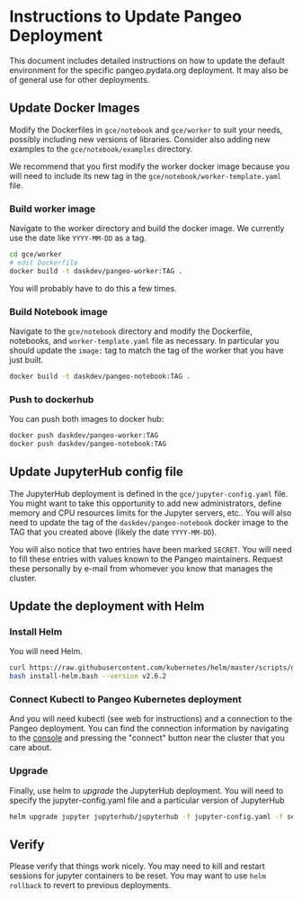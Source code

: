 Instructions to Update Pangeo Deployment
========================================

This document includes detailed instructions on how to update the default
environment for the specific pangeo.pydata.org deployment.  It may also be of
general use for other deployments.


Update Docker Images
--------------------

Modify the Dockerfiles in `gce/notebook` and `gce/worker` to suit your needs,
possibly including new versions of libraries.  Consider also adding new
examples to the `gce/notebook/examples` directory.

We recommend that you first modify the worker docker image because you will
need to include its new tag in the `gce/notebook/worker-template.yaml` file.

### Build worker image

Navigate to the worker directory and build the docker image.  We currently use
the date like `YYYY-MM-DD` as a tag.

```bash
cd gce/worker
# edit Dockerfile
docker build -t daskdev/pangeo-worker:TAG .
```

You will probably have to do this a few times.


### Build Notebook image

Navigate to the `gce/notebook` directory and modify the Dockerfile, notebooks,
and `worker-template.yaml` file as necessary.  In particular you should update
the `image:` tag to match the tag of the worker that you have just built.

```bash
docker build -t daskdev/pangeo-notebook:TAG .
```

### Push to dockerhub

You can push both images to docker hub:

```bash
docker push daskdev/pangeo-worker:TAG
docker push daskdev/pangeo-notebook:TAG
```


Update JupyterHub config file
-----------------------------

The JupyterHub deployment is defined in the `gce/jupyter-config.yaml` file.
You might want to take this opportunity to add new administrators, define
memory and CPU resources limits for the Jupyter servers, etc..
You will also need to update the tag of the `daskdev/pangeo-notebook`
docker image to the TAG that you created above (likely the date `YYYY-MM-DD`).

You will also notice that two entries have been marked `SECRET`.
You will need to fill these entries with values known to the Pangeo
maintainers.  Request these personally by e-mail from whomever you know that
manages the cluster.


Update the deployment with Helm
-------------------------------

### Install Helm

You will need Helm.

```bash
curl https://raw.githubusercontent.com/kubernetes/helm/master/scripts/get > install-helm.bash
bash install-helm.bash --version v2.6.2
```

### Connect Kubectl to Pangeo Kubernetes deployment

And you will need kubectl (see web for instructions) and a connection to the
Pangeo deployment.  You can find the connection information by navigating to
the
[console](https://console.cloud.google.com/kubernetes/list?project=pangeo-181919)
and pressing the "connect" button near the cluster that you care about.


### Upgrade

Finally, use helm to *upgrade* the JupyterHub deployment.  You will need to
specify the jupyter-config.yaml file and a particular version of JupyterHub

```bash
helm upgrade jupyter jupyterhub/jupyterhub -f jupyter-config.yaml -f secret-config.yaml --version=v0.6.0-9701a90
```

Verify
------

Please verify that things work nicely.
You may need to kill and restart sessions for jupyter containers to be reset.
You may want to use `helm rollback` to revert to previous deployments.
